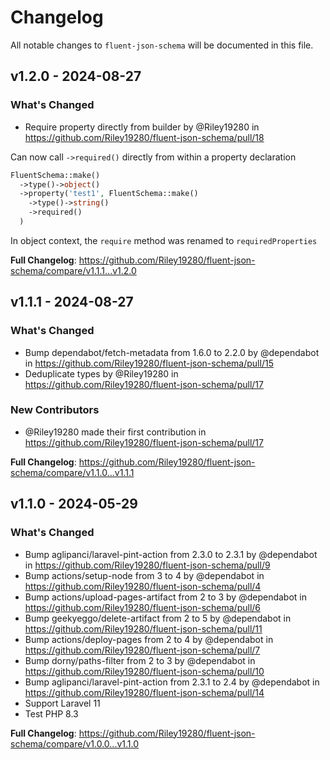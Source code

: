 # Changelog

All notable changes to `fluent-json-schema` will be documented in this file.

## v1.2.0 - 2024-08-27

### What's Changed

* Require property directly from builder by @Riley19280 in https://github.com/Riley19280/fluent-json-schema/pull/18

Can now call `->required()` directly from within a property declaration

```php
FluentSchema::make()
  ->type()->object()
  ->property('test1', FluentSchema::make()
    ->type()->string()
    ->required()
  )

```
In object context, the `require` method was renamed to `requiredProperties`

**Full Changelog**: https://github.com/Riley19280/fluent-json-schema/compare/v1.1.1...v1.2.0

## v1.1.1 - 2024-08-27

### What's Changed

* Bump dependabot/fetch-metadata from 1.6.0 to 2.2.0 by @dependabot in https://github.com/Riley19280/fluent-json-schema/pull/15
* Deduplicate types by @Riley19280 in https://github.com/Riley19280/fluent-json-schema/pull/17

### New Contributors

* @Riley19280 made their first contribution in https://github.com/Riley19280/fluent-json-schema/pull/17

**Full Changelog**: https://github.com/Riley19280/fluent-json-schema/compare/v1.1.0...v1.1.1

## v1.1.0 - 2024-05-29

### What's Changed

* Bump aglipanci/laravel-pint-action from 2.3.0 to 2.3.1 by @dependabot in https://github.com/Riley19280/fluent-json-schema/pull/9
* Bump actions/setup-node from 3 to 4 by @dependabot in https://github.com/Riley19280/fluent-json-schema/pull/4
* Bump actions/upload-pages-artifact from 2 to 3 by @dependabot in https://github.com/Riley19280/fluent-json-schema/pull/6
* Bump geekyeggo/delete-artifact from 2 to 5 by @dependabot in https://github.com/Riley19280/fluent-json-schema/pull/11
* Bump actions/deploy-pages from 2 to 4 by @dependabot in https://github.com/Riley19280/fluent-json-schema/pull/7
* Bump dorny/paths-filter from 2 to 3 by @dependabot in https://github.com/Riley19280/fluent-json-schema/pull/10
* Bump aglipanci/laravel-pint-action from 2.3.1 to 2.4 by @dependabot in https://github.com/Riley19280/fluent-json-schema/pull/14
* Support Laravel 11
* Test PHP 8.3

**Full Changelog**: https://github.com/Riley19280/fluent-json-schema/compare/v1.0.0...v1.1.0
